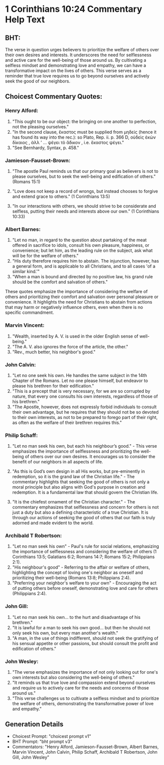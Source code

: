# 1 Corinthians 10:24 Commentary Help Text

## BHT:
The verse in question urges believers to prioritize the welfare of others over their own desires and interests. It underscores the need for selflessness and active care for the well-being of those around us. By cultivating a selfless mindset and demonstrating love and empathy, we can have a transformative impact on the lives of others. This verse serves as a reminder that true love requires us to go beyond ourselves and actively seek the good of our neighbors.

## Choicest Commentary Quotes:
### Henry Alford:
1. "This ought to be our object: the bringing on one another to perfection, not the pleasing ourselves."
2. "In the second clause, ἕκαστος must be supplied from μηδείς (hence it has found its way into the rec.): so Plato, Rep. ii. p. 366 D, οὐδεὶς ἑκὼν δίκαιος , ἀλλ ʼ … ψέγει τὸ ἄδικον , i.e. ἕκαστος ψέγει."
3. "See Bernhardy, Syntax, p. 458."

### Jamieson-Fausset-Brown:
1. "The apostle Paul reminds us that our primary goal as believers is not to please ourselves, but to seek the well-being and edification of others." (Romans 15:1)

2. "Love does not keep a record of wrongs, but instead chooses to forgive and extend grace to others." (1 Corinthians 13:5)

3. "In our interactions with others, we should strive to be considerate and selfless, putting their needs and interests above our own." (1 Corinthians 10:33)

### Albert Barnes:
1. "Let no man, in regard to the question about partaking of the meat offered in sacrifice to idols, consult his own pleasure, happiness, or convenience; but let him, as the leading rule on the subject, ask what will be for the welfare of others."
2. "His duty therefore requires him to abstain. The injunction, however, has a general form, and is applicable to all Christians, and to all cases 'of a similar kind.'"
3. "When a man is bound and directed by no positive law, his grand rule should be the comfort and salvation of others."

These quotes emphasize the importance of considering the welfare of others and prioritizing their comfort and salvation over personal pleasure or convenience. It highlights the need for Christians to abstain from actions that may harm or negatively influence others, even when there is no specific commandment.

### Marvin Vincent:
1. "Wealth, inserted by A. V. is used in the older English sense of well-being."
2. "The A. V. also ignores the force of the article, the other."
3. "Rev., much better, his neighbor's good."

### John Calvin:
1. "Let no one seek his own. He handles the same subject in the 14th Chapter of the Romans. Let no one please himself, but endeavor to please his brethren for their edification." 
2. "This is a precept that is very necessary, for we are so corrupted by nature, that every one consults his own interests, regardless of those of his brethren." 
3. "The Apostle, however, does not expressly forbid individuals to consult their own advantage, but he requires that they should not be so devoted to their own interests, as not to be prepared to forego part of their right, as often as the welfare of their brethren requires this."

### Philip Schaff:
1. "Let no man seek his own, but each his neighbour’s good." - This verse emphasizes the importance of selflessness and prioritizing the well-being of others over our own desires. It encourages us to consider the benefit of our neighbors in all aspects of life.

2. "As this is God’s own design in all His works, but pre-eminently in redemption, so it is the grand law of the Christian life." - The commentary highlights that seeking the good of others is not only a moral principle but also aligns with God's purpose in creation and redemption. It is a fundamental law that should govern the Christian life.

3. "It is the chiefest ornament of the Christian character." - The commentary emphasizes that selflessness and concern for others is not just a duty but also a defining characteristic of a true Christian. It is through our actions of seeking the good of others that our faith is truly adorned and made evident to the world.

### Archibald T Robertson:
1. "Let no man seek his own" - Paul's rule for social relations, emphasizing the importance of selflessness and considering the welfare of others (1 Corinthians 13:5; Galatians 6:2; Romans 14:7; Romans 15:2; Philippians 2:1).
2. "His neighbour's good" - Referring to the affair or welfare of others, highlighting the concept of loving one's neighbor as oneself and prioritizing their well-being (Romans 13:8; Philippians 2:4).
3. "Preferring your neighbor's welfare to your own" - Encouraging the act of putting others before oneself, demonstrating love and care for others (Philippians 2:4).

### John Gill:
1. "Let no man seek his own... to the hurt and disadvantage of his brethren."
2. "It is lawful for a man to seek his own good... but then he should not only seek his own, but every man another's wealth."
3. "A man, in the use of things indifferent, should not seek the gratifying of his sensual appetite or other passions, but should consult the profit and edification of others."

### John Wesley:
1. "The verse emphasizes the importance of not only looking out for one's own interests but also considering the well-being of others."
2. "It reminds us that true love and compassion extend beyond ourselves and require us to actively care for the needs and concerns of those around us."
3. "This verse challenges us to cultivate a selfless mindset and to prioritize the welfare of others, demonstrating the transformative power of love and empathy."


## Generation Details
- Choicest Prompt: "choicest prompt v1"
- BHT Prompt: "bht prompt v3"
- Commentators: "Henry Alford, Jamieson-Fausset-Brown, Albert Barnes, Marvin Vincent, John Calvin, Philip Schaff, Archibald T Robertson, John Gill, John Wesley"
